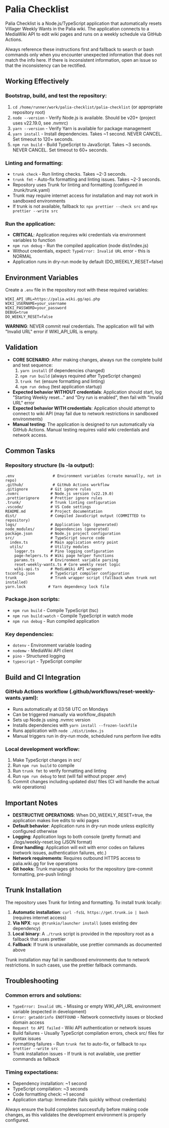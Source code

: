 # Palia Checklist

Palia Checklist is a Node.js/TypeScript application that automatically resets Villager Weekly Wants in the Palia wiki. The application connects to a MediaWiki API to edit wiki pages and runs on a weekly schedule via GitHub Actions.

Always reference these instructions first and fallback to search or bash commands only when you encounter unexpected information that does not match the info here. If there is inconsistent information, open an issue so that the inconsistency can be rectified.

## Working Effectively

### Bootstrap, build, and test the repository:
1. `cd /home/runner/work/palia-checklist/palia-checklist` (or appropriate repository root)
2. `node --version` - Verify Node.js is available. Should be v20+ (project uses v22.19.0, see .nvmrc)
3. `yarn --version` - Verify Yarn is available for package management
4. `yarn install` - Install dependencies. Takes ~1 second. NEVER CANCEL. Set timeout to 120+ seconds.
5. `npm run build` - Build TypeScript to JavaScript. Takes ~3 seconds. NEVER CANCEL. Set timeout to 60+ seconds.

### Linting and formatting:
- `trunk check` - Run linting checks. Takes ~2-3 seconds.
- `trunk fmt` - Auto-fix formatting and linting issues. Takes ~2-3 seconds.
- Repository uses Trunk for linting and formatting (configured in .trunk/trunk.yaml)
- Trunk may require internet access for installation and may not work in sandboxed environments
- If trunk is not available, fallback to: `npx prettier --check src` and `npx prettier --write src`

### Run the application:
- **CRITICAL**: Application requires wiki credentials via environment variables to function
- `npm run debug` - Run the compiled application (node dist/index.js)
- Without credentials, expect: `TypeError: Invalid URL` error - this is NORMAL
- Application runs in dry-run mode by default (DO_WEEKLY_RESET=false)

## Environment Variables

Create a `.env` file in the repository root with these required variables:
```
WIKI_API_URL=https://palia.wiki.gg/api.php
WIKI_USERNAME=your_username
WIKI_PASSWORD=your_password
DEBUG=true
DO_WEEKLY_RESET=false
```

**WARNING**: NEVER commit real credentials. The application will fail with "Invalid URL" error if WIKI_API_URL is empty.

## Validation

- **CORE SCENARIO**: After making changes, always run the complete build and test sequence:
  1. `yarn install` (if dependencies changed)
  2. `npm run build` (always required after TypeScript changes)
  3. `trunk fmt` (ensure formatting and linting)
  4. `npm run debug` (test application startup)
- **Expected behavior WITHOUT credentials**: Application should start, log "Starting Weekly reset..." and "Dry run is enabled", then fail with "Invalid URL" error
- **Expected behavior WITH credentials**: Application should attempt to connect to wiki API (may fail due to network restrictions in sandboxed environments)
- **Manual testing**: The application is designed to run automatically via GitHub Actions. Manual testing requires valid wiki credentials and network access.

## Common Tasks

### Repository structure (ls -la output):
```
.env                 # Environment variables (create manually, not in repo)
.github/             # GitHub Actions workflow
.gitignore          # Git ignore rules
.nvmrc              # Node.js version (v22.19.0)
.prettierignore     # Prettier ignore rules
.trunk/             # Trunk linting configuration
.vscode/            # VS Code settings
README.md           # Project documentation
dist/               # Compiled JavaScript output (COMMITTED to repository)
logs/               # Application logs (generated)
node_modules/       # Dependencies (generated)
package.json        # Node.js project configuration
src/                # TypeScript source code
  index.ts          # Main application entry point
  utils/            # Utility modules
    logger.ts       # Pino logging configuration
    page-helpers.ts # Wiki page helper functions
    params.ts       # Environment variable parsing
    reset-weekly-wants.ts # Core weekly reset logic
    wiki-api.ts     # MediaWiki API wrapper
tsconfig.json       # TypeScript compiler configuration
trunk               # Trunk wrapper script (fallback when trunk not installed)
yarn.lock          # Yarn dependency lock file
```

### Package.json scripts:
- `npm run build` - Compile TypeScript (tsc)
- `npm run build:watch` - Compile TypeScript in watch mode
- `npm run debug` - Run compiled application

### Key dependencies:
- `dotenv` - Environment variable loading
- `nodemw` - MediaWiki API client
- `pino` - Structured logging
- `typescript` - TypeScript compiler

## Build and CI Integration

### GitHub Actions workflow (.github/workflows/reset-weekly-wants.yaml):
- Runs automatically at 03:58 UTC on Mondays
- Can be triggered manually via workflow_dispatch
- Sets up Node.js using .nvmrc version
- Installs dependencies with `yarn install --frozen-lockfile`
- Runs application with `node ./dist/index.js`
- Manual triggers run in dry-run mode, scheduled runs perform live edits

### Local development workflow:
1. Make TypeScript changes in src/
2. Run `npm run build` to compile
3. Run `trunk fmt` to verify formatting and linting
4. Run `npm run debug` to test (will fail without proper .env)
5. Commit changes including updated dist/ files (CI will handle the actual wiki operations)

## Important Notes

- **DESTRUCTIVE OPERATIONS**: When DO_WEEKLY_RESET=true, the application makes live edits to wiki pages
- **Default behavior**: Application runs in dry-run mode unless explicitly configured otherwise
- **Logging**: Application logs to both console (pretty format) and ./logs/weekly-reset.log (JSON format)
- **Error handling**: Application will exit with error codes on failures (network issues, authentication failures, etc.)
- **Network requirements**: Requires outbound HTTPS access to palia.wiki.gg for live operations
- **Git hooks**: Trunk manages git hooks for the repository (pre-commit formatting, pre-push linting)

## Trunk Installation

The repository uses Trunk for linting and formatting. To install trunk locally:

1. **Automatic installation**: `curl -fsSL https://get.trunk.io | bash` (requires internet access)
2. **Via NPX**: `npx @trunkio/launcher install` (uses existing dev dependency)
3. **Local binary**: A `./trunk` script is provided in the repository root as a fallback that uses prettier
4. **Fallback**: If trunk is unavailable, use prettier commands as documented above

Trunk installation may fail in sandboxed environments due to network restrictions. In such cases, use the prettier fallback commands.

## Troubleshooting

### Common errors and solutions:
- `TypeError: Invalid URL` - Missing or empty WIKI_API_URL environment variable (expected in development)
- `Error: getaddrinfo ENOTFOUND` - Network connectivity issues or blocked domain access
- `Request to API failed` - Wiki API authentication or network issues
- Build failures - Usually TypeScript compilation errors, check src/ files for syntax issues
- Formatting failures - Run `trunk fmt` to auto-fix, or fallback to `npx prettier --write src`
- Trunk installation issues - If trunk is not available, use prettier commands as fallback

### Timing expectations:
- Dependency installation: ~1 second
- TypeScript compilation: ~3 seconds  
- Code formatting check: ~1 second
- Application startup: Immediate (fails quickly without credentials)

Always ensure the build completes successfully before making code changes, as this validates the development environment is properly configured.

